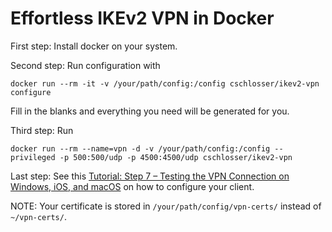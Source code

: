 # Effortless IKEv2 VPN in Docker

First step: Install docker on your system.

Second step: Run configuration with

`docker run --rm -it -v /your/path/config:/config cschlosser/ikev2-vpn configure`

Fill in the blanks and everything you need will be generated for you.

Third step: Run

`docker run --rm --name=vpn -d -v /your/path/config:/config --privileged -p 500:500/udp -p 4500:4500/udp cschlosser/ikev2-vpn`

Last step: See this [Tutorial: Step 7 – Testing the VPN Connection on Windows, iOS, and macOS](https://www.digitalocean.com/community/tutorials/how-to-set-up-an-ikev2-vpn-server-with-strongswan-on-ubuntu-16-04#step-7-%E2%80%93-testing-the-vpn-connection-on-windows,-ios,-and-macos) on how to configure your client.

NOTE: Your certificate is stored in `/your/path/config/vpn-certs/` instead of `~/vpn-certs/`.
